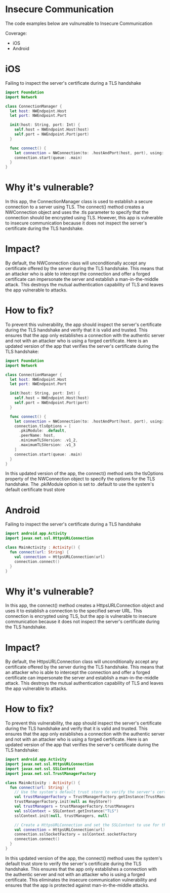 # Insecure Communication

The code examples below are vulnureable to Insecure Communication

Coverage:

- iOS
- Android

# iOS

Failing to inspect the server's certificate during a TLS handshake

```swift
import Foundation
import Network

class ConnectionManager {
  let host: NWEndpoint.Host
  let port: NWEndpoint.Port

  init(host: String, port: Int) {
    self.host = NWEndpoint.Host(host)
    self.port = NWEndpoint.Port(port)
  }

  func connect() {
    let connection = NWConnection(to: .hostAndPort(host, port), using: .tls)
    connection.start(queue: .main)
  }
}
```

# Why it's vulnerable?
In this app, the ConnectionManager class is used to establish a secure connection to a server using TLS. The connect() method creates a NWConnection object and uses the .tls parameter to specify that the connection should be encrypted using TLS. However, this app is vulnerable to insecure communication because it does not inspect the server's certificate during the TLS handshake.

# Impact?
By default, the NWConnection class will unconditionally accept any certificate offered by the server during the TLS handshake. This means that an attacker who is able to intercept the connection and offer a forged certificate can impersonate the server and establish a man-in-the-middle attack. This destroys the mutual authentication capability of TLS and leaves the app vulnerable to attacks.

# How to fix?
To prevent this vulnerability, the app should inspect the server's certificate during the TLS handshake and verify that it is valid and trusted. This ensures that the app only establishes a connection with the authentic server and not with an attacker who is using a forged certificate. Here is an updated version of the app that verifies the server's certificate during the TLS handshake:

```swift
import Foundation
import Network

class ConnectionManager {
  let host: NWEndpoint.Host
  let port: NWEndpoint.Port

  init(host: String, port: Int) {
    self.host = NWEndpoint.Host(host)
    self.port = NWEndpoint.Port(port)
  }

  func connect() {
    let connection = NWConnection(to: .hostAndPort(host, port), using: .tls)
    connection.tlsOptions = [
      .pkiModule: .default,
      .peerName: host,
      .minimumTLSVersion: .v1_2,
      .maximumTLSVersion: .v1_3
    ]
    connection.start(queue: .main)
  }
}
```

In this updated version of the app, the connect() method sets the tlsOptions property of the NWConnection object to specify the options for the TLS handshake. The .pkiModule option is set to .default to use the system's default certificate trust store


# Android

Failing to inspect the server's certificate during a TLS handshake

```kotlin
import android.app.Activity
import javax.net.ssl.HttpsURLConnection

class MainActivity : Activity() {
  fun connect(url: String) {
    val connection = HttpsURLConnection(url)
    connection.connect()
  }
}
```

# Why it's vulnerable?
In this app, the connect() method creates a HttpsURLConnection object and uses it to establish a connection to the specified server URL. This connection is encrypted using TLS, but the app is vulnerable to insecure communication because it does not inspect the server's certificate during the TLS handshake.

# Impact?
By default, the HttpsURLConnection class will unconditionally accept any certificate offered by the server during the TLS handshake. This means that an attacker who is able to intercept the connection and offer a forged certificate can impersonate the server and establish a man-in-the-middle attack. This destroys the mutual authentication capability of TLS and leaves the app vulnerable to attacks.

# How to fix?
To prevent this vulnerability, the app should inspect the server's certificate during the TLS handshake and verify that it is valid and trusted. This ensures that the app only establishes a connection with the authentic server and not with an attacker who is using a forged certificate. Here is an updated version of the app that verifies the server's certificate during the TLS handshake:

```kotlin
import android.app.Activity
import javax.net.ssl.HttpsURLConnection
import javax.net.ssl.SSLContext
import javax.net.ssl.TrustManagerFactory

class MainActivity : Activity() {
  fun connect(url: String) {
    // Use the system's default trust store to verify the server's certificate.
    val trustManagerFactory = TrustManagerFactory.getInstance(TrustManagerFactory.getDefaultAlgorithm())
    trustManagerFactory.init(null as KeyStore?)
    val trustManagers = trustManagerFactory.trustManagers
    val sslContext = SSLContext.getInstance("TLS")
    sslContext.init(null, trustManagers, null)

    // Create a HttpsURLConnection and set the SSLContext to use for the TLS handshake.
    val connection = HttpsURLConnection(url)
    connection.sslSocketFactory = sslContext.socketFactory
    connection.connect()
  }
}
```

In this updated version of the app, the connect() method uses the system's default trust store to verify the server's certificate during the TLS handshake. This ensures that the app only establishes a connection with the authentic server and not with an attacker who is using a forged certificate. This eliminates the insecure communication vulnerability and ensures that the app is protected against man-in-the-middle attacks.

